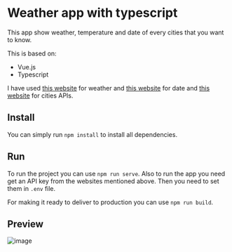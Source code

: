 # Weather app with typescript
This app show weather, temperature and date of every cities that you want to know.

This is based on:
- Vue.js
- Typescript

I have used [this website](https://home.openweathermap.org/) for weather and [this website](https://app.ipgeolocation.io/) for date and [this website](https://myprojects.geoapify.com/) for cities APIs.
## Install
You can simply run `npm install` to install all dependencies. 
## Run
To run the project you can use `npm run serve`.
Also to run the app you need get an API key from the websites mentioned above. Then you need to set them in `.env` file.

For making it ready to deliver to production you can use `npm run build`. 
## Preview
![image](images/demo.gif)
